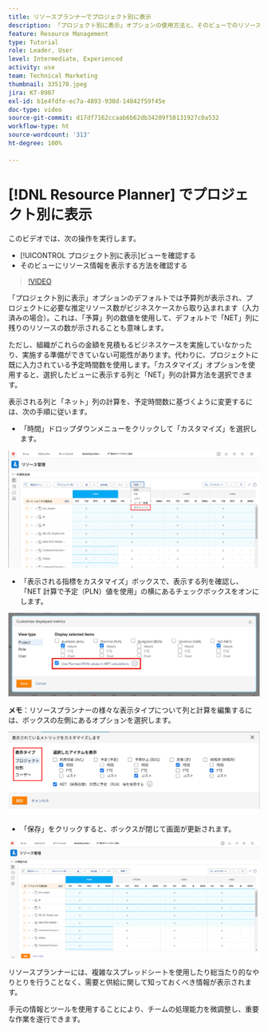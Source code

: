 ```yaml
---
title: リソースプランナーでプロジェクト別に表示
description: 「プロジェクト別に表示」オプションの使用方法と、そのビューでのリソース情報を表示する方法について説明します。
feature: Resource Management
type: Tutorial
role: Leader, User
level: Intermediate, Experienced
activity: use
team: Technical Marketing
thumbnail: 335170.jpeg
jira: KT-8907
exl-id: b1e4fdfe-ec7a-4893-930d-14842f59f45e
doc-type: video
source-git-commit: d17df7162ccaab6b62db34209f50131927c0a532
workflow-type: ht
source-wordcount: '313'
ht-degree: 100%

---
```


# [!DNL Resource Planner] でプロジェクト別に表示

このビデオでは、次の操作を実行します。

* [!UICONTROL プロジェクト別に表示]ビューを確認する
* そのビューにリソース情報を表示する方法を確認する

>[!VIDEO](https://video.tv.adobe.com/v/3420157/?quality=12&learn=on&enablevpops&captions=jpn)

「プロジェクト別に表示」オプションのデフォルトでは予算列が表示され、プロジェクトに必要な推定リソース数がビジネスケースから取り込まれます（入力済みの場合）。これは、「予算」列の数値を使用して、デフォルトで「NET」列に残りのリソースの数が示されることも意味します。

ただし、組織がこれらの金額を見積もるビジネスケースを実施していなかったり、実施する準備ができていない可能性があります。代わりに、プロジェクトに既に入力されている予定時間数を使用します。「カスタマイズ」オプションを使用すると、選択したビューに表示する列と「NET」列の計算方法を選択できます。

表示される列と「ネット」列の計算を、予定時間数に基づくように変更するには、次の手順に従います。

* 「時間」ドロップダウンメニューをクリックして「カスタマイズ」を選択します。

![ドロップダウンメニューの「カスタマイズ」オプション](assets/NetHours01.png)

* 「表示される指標をカスタマイズ」ボックスで、表示する列を確認し、「NET 計算で予定（PLN）値を使用」の横にあるチェックボックスをオンにします。

![「NET 計算」オプションで予定値を使用](assets/NetHours02.png)

**メモ**：リソースプランナーの様々な表示タイプについて列と計算を編集するには、ボックスの左側にあるオプションを選択します。

![表示タイプのオプション](assets/NetHours03.jpg)

* 「保存」をクリックすると、ボックスが閉じて画面が更新されます。

![リソースプランナーツール](assets/NetHours04.jpg)

リソースプランナーには、複雑なスプレッドシートを使用したり総当たり的なやりとりを行うことなく、需要と供給に関して知っておくべき情報が表示されます。

手元の情報とツールを使用することにより、チームの処理能力を微調整し、重要な作業を遂行できます。
